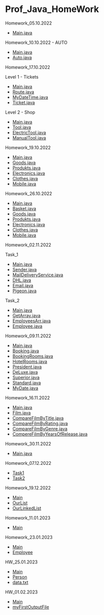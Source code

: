 # Prof_Java_HomeWork

Homework_05.10.2022

- [Main.java](https://github.com/ShumaW/Prof_Java/blob/master/Homework_20221005/src/Main.java)

Homework_10.10.2022 - AUTO

 - [Main.java](https://github.com/ShumaW/Prof_Java/blob/master/Homework_20221010/src/Main.java)
 - [Auto.java](https://github.com/ShumaW/Prof_Java/blob/master/Homework_20221010/src/Auto.java)

Homework_17.10.2022

Level 1 - Tickets

- [Main.java](https://github.com/ShumaW/Prof_Java/blob/master/Homework_20221017/src/Main.java)
- [Route.java](https://github.com/ShumaW/Prof_Java/blob/master/Homework_20221017/src/Route.java)
- [MyDateTime.java](https://github.com/ShumaW/Prof_Java/blob/master/Homework_20221017/src/MyDateTime.java)
- [Ticket.java](https://github.com/ShumaW/Prof_Java/blob/master/Homework_20221017/src/Ticket.java)

Level 2 - Shop

- [Main.java](https://github.com/ShumaW/Prof_Java/blob/master/Homework_20221017_lvl2/src/Main.java)
- [Tool.java](https://github.com/ShumaW/Prof_Java/blob/master/Homework_20221017_lvl2/src/Tool.java)
- [ElectricTool.java](https://github.com/ShumaW/Prof_Java/blob/master/Homework_20221017_lvl2/src/ElectricTool.java)
- [ManualTool.java](https://github.com/ShumaW/Prof_Java/blob/master/Homework_20221017_lvl2/src/ManualTool.java)

Homework_19.10.2022

- [Main.java](https://github.com/ShumaW/Prof_Java/blob/master/Homework_20221019/src/Main.java)
- [Goods.java](https://github.com/ShumaW/Prof_Java/blob/master/Homework_20221019/src/Goods.java)
- [Produkts.java](https://github.com/ShumaW/Prof_Java/blob/master/Homework_20221019/src/Produkts.java)
- [Electronics.java](https://github.com/ShumaW/Prof_Java/blob/master/Homework_20221019/src/Electronics.java)
- [Clothes.java](https://github.com/ShumaW/Prof_Java/blob/master/Homework_20221019/src/Clothes.java)
- [Mobile.java](https://github.com/ShumaW/Prof_Java/blob/master/Homework_20221019/src/Mobile.java)

Homework_26.10.2022

- [Main.java](https://github.com/ShumaW/Prof_Java/blob/master/Homework_20221026/src/Main.java)
- [Basket.java](https://github.com/ShumaW/Prof_Java/blob/master/Homework_20221026/src/Basket.java)
- [Goods.java](https://github.com/ShumaW/Prof_Java/blob/master/Homework_20221026/src/Goods.java)
- [Produkts.java](https://github.com/ShumaW/Prof_Java/blob/master/Homework_20221026/src/Produkts.java)
- [Electronics.java](https://github.com/ShumaW/Prof_Java/blob/master/Homework_20221026/src/Electronics.java)
- [Clothes.java](https://github.com/ShumaW/Prof_Java/blob/master/Homework_20221026/src/Clothes.java)
- [Mobile.java](https://github.com/ShumaW/Prof_Java/blob/master/Homework_20221026/src/Mobile.java)

Homework_02.11.2022

Task_1

- [Main.java](https://github.com/ShumaW/Prof_Java/blob/master/Homework_20221102_j_1/src/Main.java)
- [Sender.java](https://github.com/ShumaW/Prof_Java/blob/master/Homework_20221102_j_1/src/Sender.java)
- [MailDeliveryService.java](https://github.com/ShumaW/Prof_Java/blob/master/Homework_20221102_j_1/src/MailDeliveryService.java)
- [DHL.java](https://github.com/ShumaW/Prof_Java/blob/master/Homework_20221102_j_1/src/DHL.java)
- [Email.java](https://github.com/ShumaW/Prof_Java/blob/master/Homework_20221102_j_1/src/Email.java)
- [Pigeon.java](https://github.com/ShumaW/Prof_Java/blob/master/Homework_20221102_j_1/src/Pigeon.java)

Task_2

- [Main.java](https://github.com/ShumaW/Prof_Java/blob/master/Homework_20221102_j_2/src/Main.java)
- [GetArray.java](https://github.com/ShumaW/Prof_Java/blob/master/Homework_20221102_j_2/src/GetArray.java)
- [EmployeesArr.java](https://github.com/ShumaW/Prof_Java/blob/master/Homework_20221102_j_2/src/EmployeesArr.java)
- [Employee.java](https://github.com/ShumaW/Prof_Java/blob/master/Homework_20221102_j_2/src/Employee.java)

Homework_09.11.2022

- [Main.java](https://github.com/ShumaW/Prof_Java/blob/master/Homework_20221109_j/src/Main.java)
- [Booking.java](https://github.com/ShumaW/Prof_Java/blob/master/Homework_20221109_j/src/Booking.java)
- [BookingRooms.java](https://github.com/ShumaW/Prof_Java/blob/master/Homework_20221109_j/src/BookingRooms.java)
- [HotelRooms.java](https://github.com/ShumaW/Prof_Java/blob/master/Homework_20221109_j/src/HotelRooms.java)
- [President.java](https://github.com/ShumaW/Prof_Java/blob/master/Homework_20221109_j/src/President.java)
- [DeLuxe.java](https://github.com/ShumaW/Prof_Java/blob/master/Homework_20221109_j/src/DeLuxe.java)
- [Superior.java](https://github.com/ShumaW/Prof_Java/blob/master/Homework_20221109_j/src/Superior.java)
- [Standard.java](https://github.com/ShumaW/Prof_Java/blob/master/Homework_20221109_j/src/Standard.java)
- [MyDate.java](https://github.com/ShumaW/Prof_Java/blob/master/Homework_20221109_j/src/MyDate.java)

Homework_16.11.2022

- [Main.java](https://github.com/ShumaW/Prof_Java/blob/master/Homework_20221116_j/src/Main.java)
- [Film.java](https://github.com/ShumaW/Prof_Java/blob/master/Homework_20221116_j/src/Film.java)
- [CompareFilmByTitle.java](https://github.com/ShumaW/Prof_Java/blob/master/Homework_20221116_j/src/CompareFilmByTitle.java)
- [CompareFilmByRating.java](https://github.com/ShumaW/Prof_Java/blob/master/Homework_20221116_j/src/CompareFilmByRating.java)
- [CompareFilmByGenre.java](https://github.com/ShumaW/Prof_Java/blob/master/Homework_20221116_j/src/CompareFilmByGenre.java)
- [CompereFilmByYearsOfRelease.java](https://github.com/ShumaW/Prof_Java/blob/master/Homework_20221116_j/src/CompereFilmByYearsOfRelease.java)

Homework_30.11.2022

- [Main.java](https://github.com/ShumaW/Prof_Java/blob/master/Homework_20221130_j/src/Main.java)

Homework_07.12.2022

- [Task1](https://github.com/ShumaW/Prof_Java/blob/master/Homework_20221207_j/src/task1/MainTask1.java)
- [Task2](https://github.com/ShumaW/Prof_Java/blob/master/Homework_20221207_j/src/task2/MainTask2.java)

Homework_19.12.2022

- [Main](https://github.com/ShumaW/Prof_Java/blob/master/Homework_20221219_j/src/Main.java)
- [OurList](https://github.com/ShumaW/Prof_Java/blob/master/Homework_20221219_j/src/OurList.java)
- [OurLinkedList](https://github.com/ShumaW/Prof_Java/blob/master/Homework_20221219_j/src/OurLinkedList.java)

Homework_11.01.2023

- [Main](https://github.com/ShumaW/Prof_Java/blob/master/Homework_20230111_j/src/Main.java)

Homework_23.01.2023

- [Main](https://github.com/ShumaW/Prof_Java/blob/master/Homework_20230123_j/src/Main.java)
- [Employee](https://github.com/ShumaW/Prof_Java/blob/master/Homework_20230123_j/src/Employee.java)

HW_25.01.2023

- [Main](https://github.com/ShumaW/Prof_Java/blob/master/Homework_20230125_j/src/Main.java)
- [Person](https://github.com/ShumaW/Prof_Java/blob/master/Homework_20230125_j/src/Person.java)
- [data.txt](https://github.com/ShumaW/Prof_Java/blob/master/Homework_20230125_j/data.txt)

HW_01.02.2023

- [Main](https://github.com/ShumaW/Prof_Java/blob/master/Homework_20230201_j/src/Main.java)
- [myFirstOutputFile](https://github.com/ShumaW/Prof_Java/blob/master/Homework_20230201_j/src/myFirstOutputFile.java)

